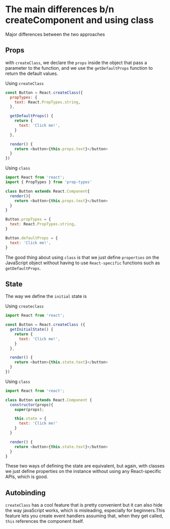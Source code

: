 # The main differences b/n createComponent and using class
Major differences between the two approaches 

## Props
with `createClass`, we declare the `props` inside the object that pass a parameter to the function, and we use the `getDefaultProps` function to return the default values. 

Using `createClass`
```javascript
const Button = React.createClass({
  propTypes: {
    text: React.PropTypes.string,
  },

  getDefaultProps() {
    return {
      text: 'Click me!',
    }
  },

  render() {
    return <button>{this.props.text}</button>
  }
})
```

Using `class`
```javascript
import React from 'react';
import { PropTypes } from 'prop-types'

class Button extends React.Component{
  render(){
    return <button>{this.props.text}</button>
  }
}

Button.propTypes = {
  text: React.PropTypes.string,
}

Button.defaultProps = {
  text: 'Click me!',
}
``` 

The good thing about using `class` is that we just define `properties` on the JavaScript object without having to use `React-specific` functions such as `getDefaultProps`. 

## State
The way we define the `initial` state is

Using `createclass`

```javascript
import React from 'react';

const Button = React.createClass ({
  getInitialState() {
    return {
      text: 'Click me!',
    }
  },

  render() {
    return <button>{this.state.text}</button>
  }
})
```

Using `class`
```javascript
import React from 'react';

class Button extends React.Component {
  constructor(props){
    super(props);

    this.state = {
      text: 'Click me!'
    }
  }

  render() {
    return <button>{this.state.text}</button>
  }
}
```

These two ways of defining the state are equivalent, but again, with classes we just define properties on the instance without using any React-specific APIs, which is good. 

## Autobinding
`createClass` has a cool feature that is pretty convenient but it can also hide the way javaScript works, which is misleading, especially for beginners.This feature lets you create event handlers assuming that, when they get called, `this` references the component itself. 

    